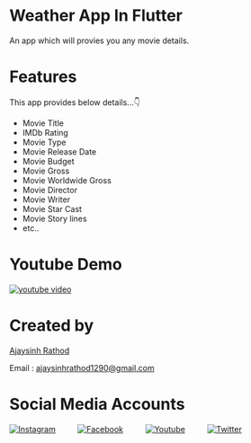 # Weather App In Flutter

An app which will provies you any movie details.

# Features
This app provides below details...👇
* Movie Title
* IMDb Rating
* Movie Type
* Movie Release Date
* Movie Budget
* Movie Gross
* Movie Worldwide Gross
* Movie Director
* Movie Writer
* Movie Star Cast
* Movie Story lines
* etc..


# Youtube Demo

[![youtube video](https://i9.ytimg.com/vi_webp/WDuQSGGjHP0/sddefault.webp?time=1608324600000&sqp=CPir9P4F&rs=AOn4CLD0yS6x8PzQVhAsOjBg_sM2zWnBCg)](https://youtu.be/WDuQSGGjHP0)

# Created by


[Ajaysinh Rathod](https://github.com/Ajaysinh1290)

Email : ajaysinhrathod1290@gmail.com

# Social Media Accounts
[![Instagram](https://img.icons8.com/fluent/40/000000/instagram-new.png)](https://www.instagram.com/ll_ajayrathod_ll/)&nbsp; &nbsp; &nbsp; &nbsp; &nbsp;
[![Facebook](https://img.icons8.com/fluent/40/000000/facebook-new.png)](https://www.facebook.com/ajaysinh.rathod.7927)&nbsp; &nbsp; &nbsp; &nbsp; &nbsp; 
[![Youtube](https://img.icons8.com/fluent/40/000000/youtube-play.png)](https://www.youtube.com/channel/UCbhGYVadJsZtJzHYMWLNRRQ)&nbsp; &nbsp; &nbsp; &nbsp; &nbsp; 
[![Twitter](https://img.icons8.com/fluent/40/000000/twitter.png)](https://twitter.com/Ajaysin34751867)
